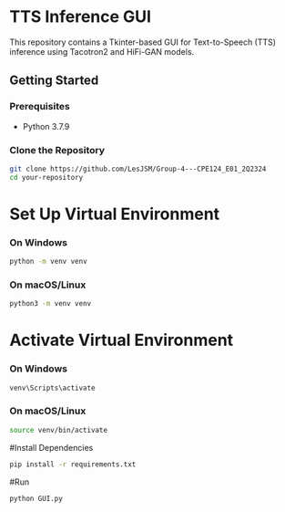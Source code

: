 # TTS Inference GUI

This repository contains a Tkinter-based GUI for Text-to-Speech (TTS) inference using Tacotron2 and HiFi-GAN models.

## Getting Started

### Prerequisites

- Python 3.7.9

### Clone the Repository

```bash
git clone https://github.com/LesJSM/Group-4---CPE124_E01_2Q2324
cd your-repository
```

# Set Up Virtual Environment
### On Windows
```bash
python -m venv venv
```

### On macOS/Linux
```bash
python3 -m venv venv
```

# Activate Virtual Environment
### On Windows
```bash
venv\Scripts\activate
```

### On macOS/Linux
```bash
source venv/bin/activate
```

#Install Dependencies
```bash
pip install -r requirements.txt
```

#Run
```bash
python GUI.py
```
